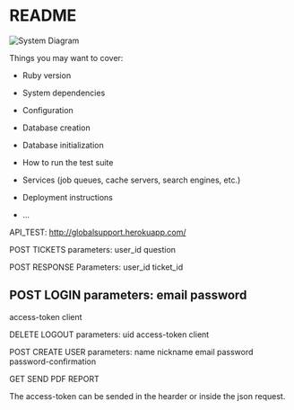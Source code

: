 # README
![System Diagram](https://github.com/dsapandora/support_tickets/blob/master/support_ticket.png?raw=true)

Things you may want to cover:

* Ruby version

* System dependencies

* Configuration

* Database creation

* Database initialization

* How to run the test suite

* Services (job queues, cache servers, search engines, etc.)

* Deployment instructions

* ...

API_TEST: http://globalsupport.herokuapp.com/

POST TICKETS
parameters: 
user_id
question


POST RESPONSE
Parameters:
user_id
ticket_id


POST LOGIN
parameters:
email
password
----
access-token
client

DELETE LOGOUT
parameters:
uid
access-token
client

POST CREATE USER
parameters:
name
nickname
email
password
password-confirmation


GET SEND PDF REPORT

The access-token can be sended in the hearder or inside the json request. 


